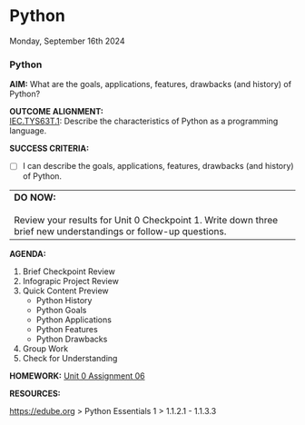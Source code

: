 # Python
Monday, September 16th 2024

### Python
**AIM:** What are the goals, applications, features, drawbacks (and history) of Python?

**OUTCOME ALIGNMENT:**
<br><ins>IEC.TYS63T.1</ins>: Describe the characteristics of Python as a programming language.

**SUCCESS CRITERIA:**
- [ ] I can describe the goals, applications, features, drawbacks (and history) of Python.

<table>
  <tr>
    <td><b>DO NOW:</b><br><br>
    Review your results for Unit 0 Checkpoint 1.  Write down three brief new understandings or follow-up questions.
  </tr>
</table>

**AGENDA:**
1. Brief Checkpoint Review
2. Infograpic Project Review
3. Quick Content Preview
   * Python History
   * Python Goals
   * Python Applications
   * Python Features
   * Python Drawbacks
4. Group Work
5. Check for Understanding

**HOMEWORK:** 
[Unit 0 Assignment 06](https://github.com/MrJSwotinsky/Python/blob/main/Unit_0_Programming_Languages_and_a_Reintroduction_to_Python/Daily_Assignments/Unit_0_Assignment_06_Due_Mon_Sept_16_Written_Response_3_Python.md)

**RESOURCES:**

https://edube.org > Python Essentials 1 > 1.1.2.1 - 1.1.3.3

